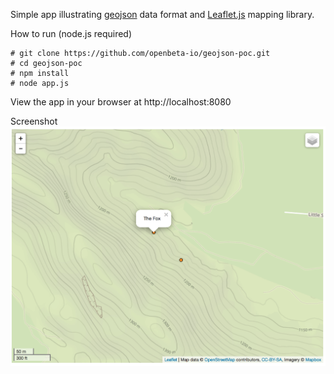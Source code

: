 Simple app illustrating [geojson](https://en.wikipedia.org/wiki/GeoJSON) data format and [Leaflet.js](http://leafletjs.com) mapping library.

How to run (node.js required)
```
# git clone https://github.com/openbeta-io/geojson-poc.git
# cd geojson-poc
# npm install
# node app.js
```
View the app in your browser at http://localhost:8080 

Screenshot
![screen shot](geojson.png)
